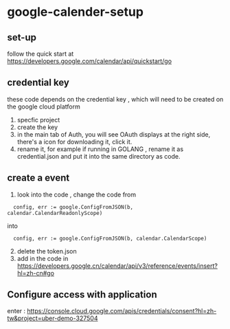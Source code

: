 # google-calender-setup

## set-up
follow the quick start at https://developers.google.com/calendar/api/quickstart/go

## credential key
these code depends on the credential key , which will need to be created on the google cloud platform
1. specfic project
2. create the key
3. in the main tab of Auth, you will see OAuth displays at the right side, there's a icon for downloading it, click it.
4. rename it, for example if running in GOLANG , rename it as credential.json and put it into the same directory as code.

## create a event
1. look into the code , change the code from
```
  config, err := google.ConfigFromJSON(b, calendar.CalendarReadonlyScope)
```
into
```
  config, err := google.ConfigFromJSON(b, calendar.CalendarScope)
```
2. delete the token.json
3. add in the code in https://developers.google.cn/calendar/api/v3/reference/events/insert?hl=zh-cn#go

## Configure access with application
enter : https://console.cloud.google.com/apis/credentials/consent?hl=zh-tw&project=uber-demo-327504
